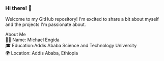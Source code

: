 ### Hi there! 👋

Welcome to my GitHub repository! I'm excited to share a bit about myself and the projects I'm passionate about.<br>

About Me<br>
👨‍💻 Name: Michael Engida<br>
🎓 Education:Addis Ababa Science and Technology University<br>
🌍 Location: Addis Ababa, Ethiopia<br>

